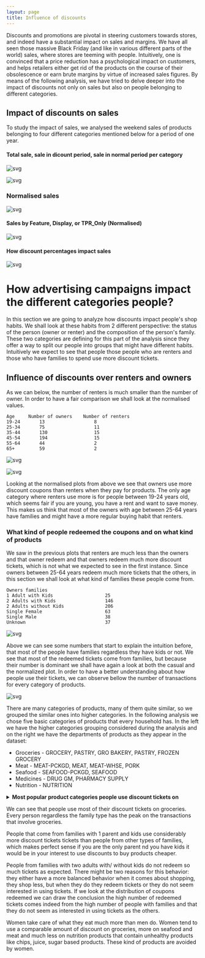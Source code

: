 ```yaml
---
layout: page
title: Influence of discounts
---
```



Discounts and promotions are pivotal in steering customers towards stores, and indeed have a substantial impact on sales and margins. We have all seen those massive Black Friday (and like in various different parts of the world) sales, where stores are teeming with people. Intuitively, one is convinced that a price reduction has a psychological impact on customers, and helps retailers either get rid of the products on the course of their obsolescence or earn brute margins by virtue of increased sales figures. By means of the following analysis, we have tried to delve deeper into the impact of discounts not only on sales but also on people belonging to different categories. 

## Impact of discounts on sales

To study the impact of sales, we analysed the weekend sales of products belonging to four different categories mentioned below for a period of one year.

####  Total sale, sale in dicount period, sale in normal period per category

![svg](Story_reduced_files/Story_reduced_7_0.svg)

![svg](Story_reduced_files/Story_reduced_11_0.svg)


### Normalised sales


![svg](Story_reduced_files/Story_reduced_16_0.svg)


#### Sales by Feature, Display, or TPR_Only (Normalised)


![svg](Story_reduced_files/Story_reduced_21_0.svg)


#### How discount percentages impact sales


![svg](Story_reduced_files/Story_reduced_25_0.svg)

# How advertising campaigns impact the different categories people?

In this section we are going to analyze how discounts impact people's shop habits.
We shall look at these habits from 2 different perspective: the status of the person 
(owner or renter) and the composition of the person's family.
These two categories are defining for this part of the analysis since they offer a way to
split our people into groups that might have different habits. Intuitively we expect to see
that people those people who are renters and those who have families to spend use more discount
tickets.

## Influence of discounts over renters and owners

As we can below, the number of renters is much smaller than the number of owner. In order to have a fair
comparison we shall look at the normalised values.


    Age     Number of owners    Number of renters
    19-24       13                  8
    25-34       75                  11
    35-44       130                 15
    45-54       194                 15
    55-64       44                  2
    65+         59                  2


![svg](DiscountsRedeemed_files/output_47_1.svg)

![svg](DiscountsRedeemed_files/output_49_1.svg)

Looking at the normalised plots from above we see that owners use more discount coupons than renters when they pay
for products. The only age category where renters use more is for people between 19-24 years old, which seems fair
if you are young, you have a rent and want to save money.
This makes us think that most of the owners with age between 25-64 years have families and might have a more regular
buying habit that renters.

### What kind of people redeemed the coupons and on what kind of products

We saw in the previous plots that renters are much less than the owners and that owner redeem and
that owners redeem much more discount tickets, which is not what we expected to see in the first instance.
Since owners between 25-64 years redeem much more tickets that the others, in this section we shall look at what
kind of families these people come from.

    Owners families
    1 Adult with Kids                   25
    2 Adults with Kids                  146
    2 Adults without Kids               206
    Single Female                       63
    Single Male                         38
    Unknown                             37

![svg](DiscountsRedeemed_files/output_59_1.svg)

Above we can see some numbers that start to explain the intuition before, that most of the people have families
regardless they have kids or not. We see that most of the redeemed tickets come from families, but because their
number is dominant we shall have again a look at both the casual and the normalized plot.
In order to have a better understanding about how people use their tickets, we can observe bellow the number of
transactions for every category of products.

![svg](DiscountsRedeemed_files/output_63_1.svg)

There are many categories of products, many of them quite similar, so we grouped the similar ones into higher
categories. In the following analysis we chose five basic categories of products that every household has. 
In the left we have the higher categories grouping considered during the analysis and on the right we have the
departments of products as they appear in the dataset: 
* Groceries - GROCERY, PASTRY, GRO BAKERY, PASTRY, FROZEN GROCERY
* Meat - MEAT-PCKGD, MEAT, MEAT-WHSE, PORK
* Seafood - SEAFOOD-PCKGD, SEAFOOD
* Medicines - DRUG GM, PHARMACY SUPPLY
* Nutrition - NUTRITION

<details>
<summary>
    <b>Most popular product categories people use discount tickets on</b>
</summary>

<p><img src="/Ada-project/DiscountsRedeemed_files/output_64_0.svg" alt="svg" /></p>

<p><img src="/Ada-project/DiscountsRedeemed_files/output_66_0.svg" alt="svg" /></p>

<p><img src="/Ada-project/DiscountsRedeemed_files/output_68_0.svg" alt="svg" /></p>

<p><img src="/Ada-project/DiscountsRedeemed_files/output_70_0.svg" alt="svg" /></p>

<p><img src="/Ada-project/DiscountsRedeemed_files/output_72_0.svg" alt="svg" /></p>

</details>

We can see that people use most of their discount tickets on groceries. Every person regardless the family type
has the peak on the transactions that involve groceries.

People that come from families with 1 parent and kids use considerably more discount tickets tickets
than people from other types of families, which makes perfect sense if you are the only parent nd you have kids
it would be in your interest to use discounts to buy products cheaper.

People from families with two adults with/ without kids do not redeem so much tickets as expected. There might be
two reasons for this behavior: they either have a more balanced behavior when it comes about shopping, they shop
less, but when they do they redeem tickets or they do not seem interested in using tickets. If we look at the
distribution of coupons redeemed we can draw the conclusion the high number of redeemed tickets comes indeed
from the high number of people with families and that they do not seem as interested in using tickets as the others.

Women take care of what they eat much more than men do. Women tend to use a comparable amount of discount on
groceries, more on seafood and meat and much less on nutrition products that contain unhealthy products like chips,
juice, sugar based products. These kind of products are avoided by women.
